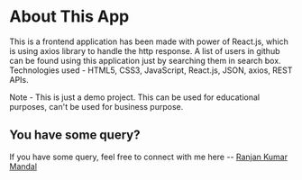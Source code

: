 # About This App

This is a frontend application has been made with power of React.js, which is using axios library to handle the http response. A list of users in github can be found using this application just by searching them in search box. Technologies used - HTML5, CSS3, JavaScript, React.js, JSON, axios, REST APIs.

Note - This is just a demo project. This can be used for educational purposes, can't be used for business purpose.

## You have some query?

If you have some query, feel free to connect with me here -- [Ranjan Kumar Mandal](https://www.linkedin.com/in/ranjan-kumar-m-818367158/)
